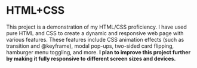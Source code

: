 # HTML+CSS
 This project is a demonstration of my HTML/CSS proficiency. I have used pure HTML and CSS to create a dynamic and responsive web page with various features. These features include CSS animation effects (such as transition and @keyframe), modal pop-ups, two-sided card flipping, hamburger menu toggling, and more. **I plan to improve this project further by making it fully responsive to different screen sizes and devices.**
